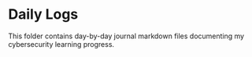# Daily Logs  
This folder contains day-by-day journal markdown files documenting my cybersecurity learning progress.
